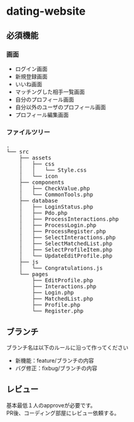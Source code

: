 # dating-website
## 必須機能
### 画面
- ログイン画面
- 新規登録画面
- いいね画面
- マッチングした相手一覧画面
- 自分のプロフィール画面
- 自分以外のユーザのプロフィール画面
- プロフィール編集画面

### ファイルツリー
<pre>
.
└── src
    ├── assets
    │   ├── css
    │   │   └── Style.css
    │   └── icon
    ├── components
    │   ├── CheckValue.php
    │   └── CommonTools.php
    ├── database
    │   ├── LoginStatus.php
    │   ├── Pdo.php
    │   ├── ProcessInteractions.php
    │   ├── ProcessLogin.php
    │   ├── ProcessRegister.php
    │   ├── SelectInteractions.php
    │   ├── SelectMatchedList.php
    │   ├── SelectProfileItem.php
    │   └── UpdateEditProfile.php
    ├── js
    │   └── Congratulations.js
    └── pages
        ├── EditProfile.php
        ├── Interactions.php
        ├── Login.php
        ├── MatchedList.php
        ├── Profile.php
        └── Register.php
</pre>

## ブランチ
ブランチ名は以下のルールに沿って作ってください
- 新機能：feature/ブランチの内容
- バグ修正：fixbug/ブランチの内容

## レビュー
基本最低１人のapproveが必要です。<br>
PR後、コーディング部屋にレビュー依頼する。
